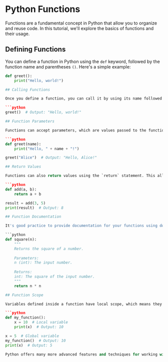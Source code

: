 # Python Functions

Functions are a fundamental concept in Python that allow you to organize and reuse code. In this tutorial, we'll explore the basics of functions and their usage.

## Defining Functions

You can define a function in Python using the `def` keyword, followed by the function name and parentheses `()`. Here's a simple example:

```python
def greet():
    print("Hello, world!")

## Calling Functions

Once you define a function, you can call it by using its name followed by parentheses `()`. Here's how you can call the `greet()` function defined earlier:

```python
greet()  # Output: "Hello, world!"

## Function Parameters

Functions can accept parameters, which are values passed to the function when it is called. Parameters allow you to provide inputs to a function and customize its behavior. Here's an example:

```python
def greet(name):
    print("Hello, " + name + "!")

greet("Alice")  # Output: "Hello, Alice!"

## Return Values

Functions can also return values using the `return` statement. This allows a function to compute a result and provide it back to the caller. Here's an example:

```python
def add(a, b):
    return a + b

result = add(3, 5)
print(result)  # Output: 8

## Function Documentation

It's good practice to provide documentation for your functions using docstrings. Docstrings are enclosed in triple quotes `"""` and describe the purpose and usage of a function. Here's an example:

```python
def square(n):
    """
    Returns the square of a number.
    
    Parameters:
    n (int): The input number.
    
    Returns:
    int: The square of the input number.
    """
    return n * n

## Function Scope

Variables defined inside a function have local scope, which means they are only accessible within the function. Variables defined outside a function have global scope and can be accessed from anywhere in the program. Here's an example:

```python
def my_function():
    x = 10  # Local variable
    print(x)  # Output: 10

x = 5  # Global variable
my_function()  # Output: 10
print(x)  # Output: 5

Python offers many more advanced features and techniques for working with functions, such as default arguments, variable-length arguments, and recursive functions. Understanding functions is essential for writing modular, reusable, and maintainable code.

